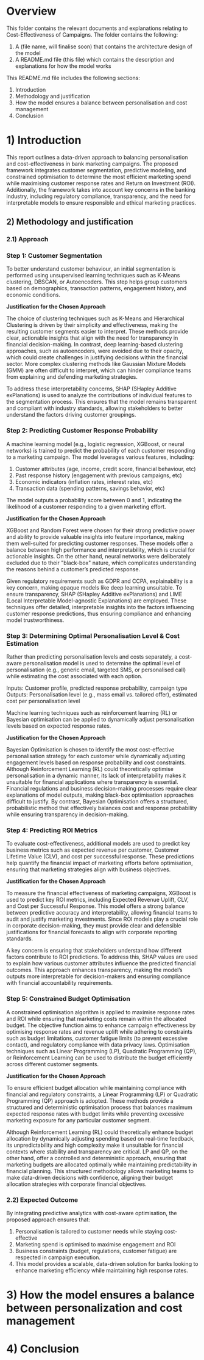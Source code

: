 # Overview
This folder contains the relevant documents and explanations relating to Cost-Effectiveness of Campaigns. The folder contains the following:

1. A (file name, will finalise soon) that contains the architecture design of the model
2. A README.md file (this file) which contains the description and explanations for how the model works

This README.md file includes the following sections:

1. Introduction
2. Methodology and justification 
3. How the model ensures a balance between personalisation and cost management
4. Conclusion

# 1) Introduction
This report outlines a data-driven approach to balancing personalisation and cost-effectiveness in bank marketing campaigns. The proposed framework integrates customer segmentation, predictive modeling, and constrained optimisation to determine the most efficient marketing spend while maximising customer response rates and Return on Investment (ROI). Additionally, the framework takes into account key concerns in the banking industry, including regulatory compliance, transparency, and the need for interpretable models to ensure responsible and ethical marketing practices.

## 2) Methodology and justification
### 2.1) Approach
### Step 1: Customer Segmentation

To better understand customer behaviour, an initial segmentation is performed using unsupervised learning techniques such as K-Means clustering, DBSCAN, or Autoencoders. This step helps group customers based on demographics, transaction patterns, engagement history, and economic conditions.

**Justification for the Chosen Approach**

The choice of clustering techniques such as K-Means and Hierarchical Clustering is driven by their simplicity and effectiveness, making the resulting customer segments easier to interpret. These methods provide clear, actionable insights that align with the need for transparency in financial decision-making. In contrast, deep learning-based clustering approaches, such as autoencoders, were avoided due to their opacity, which could create challenges in justifying decisions within the financial sector. More complex clustering methods like Gaussian Mixture Models (GMM) are often difficult to interpret, which can hinder compliance teams from explaining and defending marketing strategies.

To address these interpretability concerns, SHAP (SHapley Additive exPlanations) is used to analyze the contributions of individual features to the segmentation process. This ensures that the model remains transparent and compliant with industry standards, allowing stakeholders to better understand the factors driving customer groupings.


### Step 2: Predicting Customer Response Probability
A machine learning model (e.g., logistic regression, XGBoost, or neural networks) is trained to predict the probability of each customer responding to a marketing campaign. The model leverages various features, including:

1. Customer attributes (age, income, credit score, financial behaviour, etc)
2. Past response history (engagement with previous campaigns, etc)
3. Economic indicators (inflation rates, interest rates, etc)
4. Transaction data (spending patterns, savings behavior, etc)

The model outputs a probability score between 0 and 1, indicating the likelihood of a customer responding to a given marketing effort.

**Justification for the Chosen Approach**

XGBoost and Random Forest were chosen for their strong predictive power and ability to provide valuable insights into feature importance, making them well-suited for predicting customer responses. These models offer a balance between high performance and interpretability, which is crucial for actionable insights. On the other hand, neural networks were deliberately excluded due to their "black-box" nature, which complicates understanding the reasons behind a customer’s predicted response.

Given regulatory requirements such as GDPR and CCPA, explainability is a key concern, making opaque models like deep learning unsuitable. To ensure transparency, SHAP (SHapley Additive exPlanations) and LIME (Local Interpretable Model-agnostic Explanations) are employed. These techniques offer detailed, interpretable insights into the factors influencing customer response predictions, thus ensuring compliance and enhancing model trustworthiness.


### Step 3: Determining Optimal Personalisation Level & Cost Estimation
Rather than predicting personalisation levels and costs separately, a cost-aware personalisation model is used to determine the optimal level of personalisation (e.g., generic email, targeted SMS, or personalised call) while estimating the cost associated with each option.

Inputs: Customer profile, predicted response probability, campaign type
Outputs: Personalisation level (e.g., mass email vs. tailored offer), estimated cost per personalisation level

Machine learning techniques such as reinforcement learning (RL) or Bayesian optimisation can be applied to dynamically adjust personalisation levels based on expected response rates.

**Justification for the Chosen Approach**

Bayesian Optimisation is chosen to identify the most cost-effective personalisation strategy for each customer while dynamically adjusting engagement levels based on response probability and cost constraints. Although Reinforcement Learning (RL) could theoretically optimise personalisation in a dynamic manner, its lack of interpretability makes it unsuitable for financial applications where transparency is essential. Financial regulations and business decision-making processes require clear explanations of model outputs, making black-box optimisation approaches difficult to justify. By contrast, Bayesian Optimisation offers a structured, probabilistic method that effectively balances cost and response probability while ensuring transparency in decision-making.


### Step 4: Predicting ROI Metrics
To evaluate cost-effectiveness, additional models are used to predict key business metrics such as expected revenue per customer, Customer Lifetime Value (CLV), and cost per successful response. These predictions help quantify the financial impact of marketing efforts before optimisation, ensuring that marketing strategies align with business objectives.

**Justification for the Chosen Approach**

To measure the financial effectiveness of marketing campaigns, XGBoost is used to predict key ROI metrics, including Expected Revenue Uplift, CLV, and Cost per Successful Response. This model offers a strong balance between predictive accuracy and interpretability, allowing financial teams to audit and justify marketing investments. Since ROI models play a crucial role in corporate decision-making, they must provide clear and defensible justifications for financial forecasts to align with corporate reporting standards.

A key concern is ensuring that stakeholders understand how different factors contribute to ROI predictions. To address this, SHAP values are used to explain how various customer attributes influence the predicted financial outcomes. This approach enhances transparency, making the model’s outputs more interpretable for decision-makers and ensuring compliance with financial accountability requirements.


### Step 5: Constrained Budget Optimisation
A constrained optimisation algorithm is applied to maximise response rates and ROI while ensuring that marketing costs remain within the allocated budget. The objective function aims to enhance campaign effectiveness by optimising response rates and revenue uplift while adhering to constraints such as budget limitations, customer fatigue limits (to prevent excessive contact), and regulatory compliance with data privacy laws. Optimisation techniques such as Linear Programming (LP), Quadratic Programming (QP), or Reinforcement Learning can be used to distribute the budget efficiently across different customer segments.

**Justification for the Chosen Approach**

To ensure efficient budget allocation while maintaining compliance with financial and regulatory constraints, a Linear Programming (LP) or Quadratic Programming (QP) approach is adopted. These methods provide a structured and deterministic optimisation process that balances maximum expected response rates with budget limits while preventing excessive marketing exposure for any particular customer segment.

Although Reinforcement Learning (RL) could theoretically enhance budget allocation by dynamically adjusting spending based on real-time feedback, its unpredictability and high complexity make it unsuitable for financial contexts where stability and transparency are critical. LP and QP, on the other hand, offer a controlled and deterministic approach, ensuring that marketing budgets are allocated optimally while maintaining predictability in financial planning. This structured methodology allows marketing teams to make data-driven decisions with confidence, aligning their budget allocation strategies with corporate financial objectives.

### 2.2) Expected Outcome
By integrating predictive analytics with cost-aware optimisation, the proposed approach ensures that:

1. Personalisation is tailored to customer needs while staying cost-effective
2. Marketing spend is optimised to maximise engagement and ROI
3. Business constraints (budget, regulations, customer fatigue) are respected in campaign execution.
4. This model provides a scalable, data-driven solution for banks looking to enhance marketing efficiency while maintaining high response rates.

# 3)	How the model ensures a balance between personalization and cost management





# 4) Conclusion
